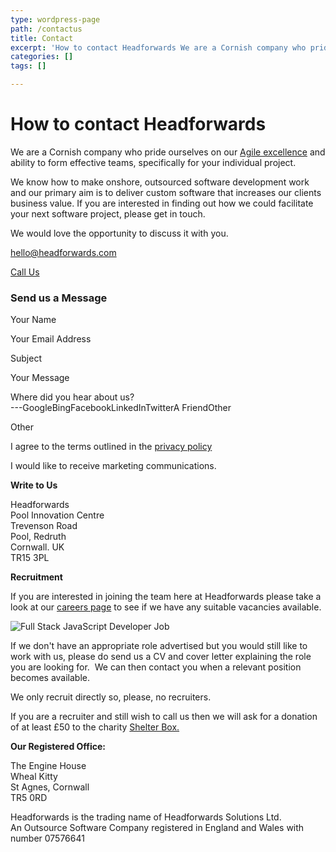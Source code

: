 ```yaml
---
type: wordpress-page
path: /contactus
title: Contact
excerpt: 'How to contact Headforwards We are a Cornish company who pride ourselves on our Agile excellence and ability to form effective teams, specifically for your individual project. We know how to make onshore, outsourced software development work and our primary aim is to deliver custom software that increases our clients business value. If you are interested …'
categories: []
tags: []

---
```

How to contact Headforwards
===========================

We are a Cornish company who pride ourselves on our [Agile excellence](http://www.headforwards.com/agile-excellence/) and ability to form effective teams, specifically for your individual project.

We know how to make onshore, outsourced software development work and our primary aim is to deliver custom software that increases our clients business value. If you are interested in finding out how we could facilitate your next software project, please get in touch.

We would love the opportunity to discuss it with you.

[hello@headforwards.com](mailto:hello@headforwards.com)

[Call Us](tel:+441209311151)

### Send us a Message

     

Your Name  

Your Email Address  

Subject  

Your Message  

Where did you hear about us?  
\---GoogleBingFacebookLinkedInTwitterA FriendOther

Other  

 I agree to the terms outlined in the [privacy policy](https://www.headforwards.com/privacy-policy/)

 I would like to receive marketing communications.

**Write to Us**

Headforwards  
Pool Innovation Centre  
Trevenson Road  
Pool, Redruth  
Cornwall. UK  
TR15 3PL

**Recruitment**

If you are interested in joining the team here at Headforwards please take a look at our [careers page](https://www.headforwards.com/careers/) to see if we have any suitable vacancies available.

![Full Stack JavaScript Developer Job](//headforwards.com/wp-content/uploads/2017/07/IMG_0151-web-edit.jpg)

If we don't have an appropriate role advertised but you would still like to work with us, please do send us a CV and cover letter explaining the role you are looking for.  We can then contact you when a relevant position becomes available.

We only recruit directly so, please, no recruiters.

If you are a recruiter and still wish to call us then we will ask for a donation of at least £50 to the charity [Shelter Box.](http://www.shelterbox.org/)

**Our Registered Office:**

The Engine House  
Wheal Kitty  
St Agnes, Cornwall  
TR5 0RD

Headforwards is the trading name of Headforwards Solutions Ltd.  
An Outsource Software Company registered in England and Wales with number 07576641
